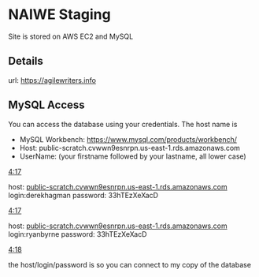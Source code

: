 # NAIWE Staging

Site is stored on AWS EC2 and MySQL

## Details
url: https://agilewriters.info

## MySQL Access
You can access the database using your credentials. The host name is
* MySQL Workbench: https://www.mysql.com/products/workbench/
* Host: public-scratch.cvwwn9esnrpn.us-east-1.rds.amazonaws.com
* UserName: (your firstname followed by your lastname, all lower case)

[4:17](https://agilefrontiers.slack.com/archives/CMWT9Q19B/p1585772224001600)

host: [public-scratch.cvwwn9esnrpn.us-east-1.rds.amazonaws.com](http://public-scratch.cvwwn9esnrpn.us-east-1.rds.amazonaws.com/) login:derekhagman password: 33hTEzXeXacD

[4:17](https://agilefrontiers.slack.com/archives/CMWT9Q19B/p1585772240001900)

host: [public-scratch.cvwwn9esnrpn.us-east-1.rds.amazonaws.com](http://public-scratch.cvwwn9esnrpn.us-east-1.rds.amazonaws.com/) login:ryanbyrne password: 33hTEzXeXacD

[4:18](https://agilefrontiers.slack.com/archives/CMWT9Q19B/p1585772315002300)

the host/login/password is so you can connect to my copy of the database
<!--stackedit_data:
eyJoaXN0b3J5IjpbLTEwMTM0ODE0MDldfQ==
-->